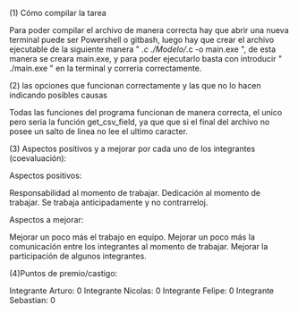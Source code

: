 (1) Cómo compilar la tarea

Para poder compilar el archivo de manera correcta hay que abrir una nueva terminal puede ser Powershell o gitbash, luego hay que crear el archivo ejecutable de la siguiente manera " *.c ./Modelo/*.c -o main.exe ", de esta manera se creara main.exe, y para poder ejecutarlo basta con introducir " ./main.exe " en la terminal y correria correctamente.

(2) las opciones que funcionan correctamente y las que no lo hacen indicando posibles causas

Todas las funciones del programa funcionan de manera correcta, el unico pero seria la función get_csv_field, ya que que si el final del archivo no posee un salto de linea no lee el ultimo caracter.

(3) Aspectos positivos y a mejorar por cada uno de los integrantes (coevaluación):

Aspectos positivos:

Responsabilidad al momento de trabajar.
Dedicación al momento de trabajar.
Se trabaja anticipadamente y no contrarreloj.

Aspectos a mejorar:

Mejorar un poco más el trabajo en equipo. 
Mejorar un poco más la comunicación entre los integrantes al momento de trabajar.
Mejorar la participación de algunos integrantes.

(4)Puntos de premio/castigo:

Integrante Arturo: 0
Integrante Nicolas: 0
Integrante Felipe: 0
Integrante Sebastian: 0